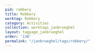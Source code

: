 ```yaml
---
pid: robbery
title: Robbery
worktag: Robbery
category: Activities
collection: worktags_janbrueghel
layout: tagpage_janbrueghel
order: '138'
permalink: "/janbrueghel/tags/robbery/"
---
```

